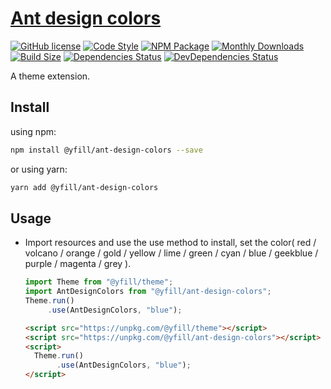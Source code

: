 # [Ant design colors](https://yfill.cn/ant-design-colors)

[![GitHub license][mit]][mit-url] 
[![Code Style][code-style]][code-style-url] 
[![NPM Package][npm]][npm-url] 
[![Monthly Downloads][md]][md-url] 
[![Build Size][build-size]][build-size-url] 
[![Dependencies Status][dependencies-status]][dependencies-status-url]
[![DevDependencies Status][dev-dependencies-status]][dev-dependencies-status-url]

A theme extension.

## Install

using npm:
```sh
npm install @yfill/ant-design-colors --save
```
or using yarn:
```sh
yarn add @yfill/ant-design-colors
```

## Usage

* Import resources and use the use method to install, set the color( red / volcano / orange / gold / yellow / lime / green / cyan / blue / geekblue / purple / magenta / grey ).

  ```js
  import Theme from "@yfill/theme";
  import AntDesignColors from "@yfill/ant-design-colors";
  Theme.run()
       .use(AntDesignColors, "blue");
  ```

  ```html
  <script src="https://unpkg.com/@yfill/theme"></script>
  <script src="https://unpkg.com/@yfill/ant-design-colors"></script>
  <script>
    Theme.run()
         .use(AntDesignColors, "blue");
  </script>
  ```
[mit]:https://img.shields.io/badge/license-MIT-blue.svg
[mit-url]:https://github.com/Yfill/ant-design-colors/blob/main/LICENSE
[code-style]: https://img.shields.io/badge/code_style-airbnb-brightgreen
[code-style-url]: https://www.npmjs.com/package/eslint-config-airbnb
[md]: https://badgen.net/npm/dm/@yfill/ant-design-colors
[md-url]: https://npmcharts.com/compare/@yfill/ant-design-colors?minimal=true
[npm]: https://img.shields.io/npm/v/@yfill/ant-design-colors.svg
[npm-url]: https://www.npmjs.com/package/@yfill/ant-design-colors
[build-size]: https://badgen.net/bundlephobia/minzip/@yfill/ant-design-colors
[build-size-url]: https://bundlephobia.com/result?p=@yfill/ant-design-colors
[dependencies-status]: https://david-dm.org/Yfill/ant-design-colors/status.svg
[dependencies-status-url]: https://david-dm.org/Yfill/ant-design-colors
[dev-dependencies-status]: https://david-dm.org/Yfill/ant-design-colors/dev-status.svg
[dev-dependencies-status-url]: https://david-dm.org/Yfill/ant-design-colors?type=dev
